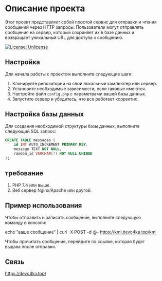 # Описание проекта

Этот проект представляет собой простой сервис для отправки и чтения сообщений через HTTP запросы. Пользователи могут отправлять сообщения на сервер, который сохраняет их в базе данных и возвращает уникальный URL для доступа к сообщению.

[![License: Unlicense](https://img.shields.io/badge/license-Unlicense-blue.svg)](http://unlicense.org/)

## Настройка

Для начала работы с проектом выполните следующие шаги:

1. Клонируйте репозиторий на свой локальный компьютер или сервер.
2. Установите необходимые зависимости, если таковые имеются.
3. Настройте файл `config.php` с параметрами вашей базы данных.
4. Запустите сервер и убедитесь, что все работает корректно.

## Настройка базы данных

Для создания необходимой структуры базы данных, выполните следующий SQL запрос:

```sql
CREATE TABLE messages (
    id INT AUTO_INCREMENT PRIMARY KEY,
    message TEXT NOT NULL,
    random_id VARCHAR(7) NOT NULL UNIQUE
);
```
## требование

1. PHP 7.4 или выше.
2. Веб сервер Nginx/Apache или другой.


## Пример использования
Чтобы отправить и записать сообщение, выполните следующую команду в консоли:

echo "ваше сообщение" | curl -X POST -d @- https://kmi.devo4ka.top/kmi

Чтобы прочитать сообщение, перейдите по ссылке, которая будет выдана после отправки.

## Связь

https://devo4ka.top/
